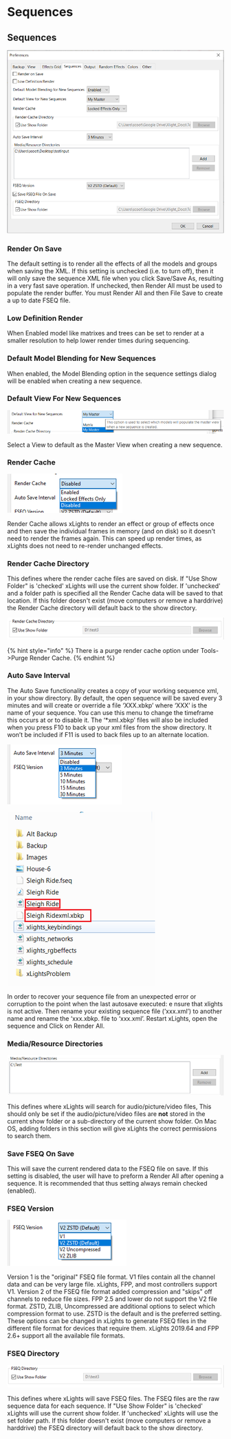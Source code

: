 # Sequences

## Sequences

![](<../../../../.gitbook/assets/image (815).png>)

### Render On Save

The default setting is to render all the effects of all the models and groups when saving the XML. If this setting is unchecked (i.e. to turn off), then it will only save the sequence XML file when you click Save/Save As, resulting in a very fast save operation. If unchecked, then Render All must be used to populate the render buffer. You must Render All and then File Save to create a up to date FSEQ file.

### Low Definition Render

When Enabled model like matrixes and trees can be set to render at a smaller resolution to help lower render times during sequencing.

### Default Model Blending for New Sequences

When enabled, the Model Blending option in the sequence settings dialog will be enabled when creating a new sequence.

### Default View For New Sequences

![](<../../../../.gitbook/assets/image (762).png>)

Select a View to default as the Master View when creating a new sequence.

### Render Cache

![](<../../../../.gitbook/assets/image (126) (1).png>)

Render Cache allows xLights to render an effect or group of effects once and then save the individual frames in memory (and on disk) so it doesn't need to render the frames again. This can speed up render times, as xLights does not need to re-render unchanged effects.

### Render Cache Directory

This defines where the render cache files are saved on disk. If "Use Show Folder" is 'checked' xLights will use the current show folder. If 'unchecked' and a folder path is specified all the Render Cache data will be saved to that location. If this folder doesn't exist (move computers or remove a harddrive) the Render Cache directory will default back to the show directory.

![](<../../../../.gitbook/assets/image (129).png>)

{% hint style="info" %}
There is a purge render cache option under Tools->Purge Render Cache.
{% endhint %}

### Auto Save Interval

The Auto Save functionality creates a copy of your working sequence xml, in your show directory. By default, the open sequence will be saved every 3 minutes and will create or override a file ‘XXX.xbkp’ where ‘XXX’ is the name of your sequence. You can use this menu to change the timeframe this occurs at or to disable it. The ‘\*xml.xbkp’ files will also be included when you press F10 to back up your xml files from the show directory. It won’t be included if F11 is used to back files up to an alternate location.

![](<../../../../.gitbook/assets/image (66) (1).png>)

![](../../../../.gitbook/assets/base64a2de46b68900ebd5.png)

In order to recover your sequence file from an unexpected error or corruption to the point when the last autosave executed: e nsure that xlights is not active. Then rename your existing sequence file (’xxx.xml’) to another name and rename the ‘xxx.xbkp. file to ‘xxx.xml’. Restart xLights, open the sequence and Click on Render All.

### Media/Resource Directories

![](<../../../../.gitbook/assets/image (85).png>)

This defines where xLights will search for audio/picture/video files, This should only be set if  the audio/picture/video files are **not** stored in the current show folder or a sub-directory of the current show folder. On Mac OS, adding folders in this section will give xLights the correct permissions to search them.

### Save FSEQ On Save

This will save the current rendered data to the FSEQ file on save. If this setting is disabled, the user will have to preform a Render All after opening a sequence. It is recommended that thus setting always remain checked (enabled).

### FSEQ Version

![](<../../../../.gitbook/assets/image (83) (1).png>)

Version 1 is the "original" FSEQ file format. V1 files contain all the channel data and can be very large file. xLights, FPP, and most controllers support V1. Version 2 of the FSEQ file format added compression and "skips" off channels to reduce file sizes. FPP 2.5 and lower do not support the V2 file format. ZSTD, ZLIB, Uncompressed are additional options to select which compression format to use. ZSTD is the default and is the preferred setting. These options can be changed in xLights to generate FSEQ files in the different file format for devices that require them. xLights 2019.64 and FPP 2.6+ support all the available file formats.

### FSEQ Directory

![](<../../../../.gitbook/assets/image (1).png>)

This defines where xLights will save FSEQ files. The FSEQ files are the raw sequence data for each sequence. If "Use Show Folder" is 'checked' xLights will use the current show folder. If 'unchecked' xLights will use the set folder path. If this folder doesn't exist (move computers or remove a harddrive) the FSEQ directory will default back to the show directory.
